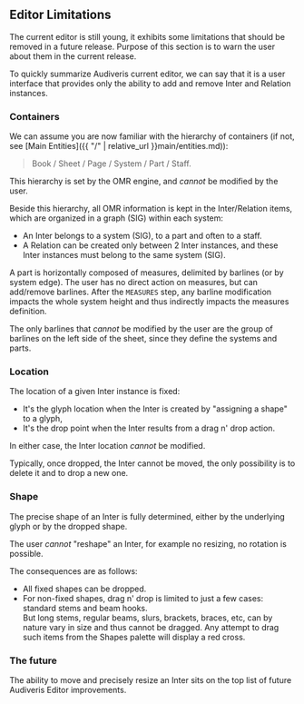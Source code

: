 ## Editor Limitations

The current editor is still young, it exhibits some limitations that should be removed in a future
release.
Purpose of this section is to warn the user about them in the current release.

To quickly summarize Audiveris current editor, we can say that it is a user interface that provides
only the ability to add and remove Inter and Relation instances.

### Containers

We can assume you are now familiar with the  hierarchy of containers
(if not, see [Main Entities]({{ "/" | relative_url }}main/entities.md)):

> Book / Sheet / Page / System / Part / Staff.

This hierarchy is set by the OMR engine, and _cannot_ be modified by the user.

Beside this hierarchy, all OMR information is kept in the Inter/Relation items, which are organized
in a graph (SIG) within each system:

* An Inter belongs to a system (SIG), to a part and often to a staff.
* A Relation can be created only between 2 Inter instances, and these Inter instances must belong to
the same system (SIG).

A part is horizontally composed of measures, delimited by barlines (or by system edge).
The user has no direct action on measures, but can add/remove barlines.
After the `MEASURES` step, any barline modification impacts the whole system height and thus
indirectly impacts the measures definition.

The only barlines that _cannot_ be modified by the user are the group of barlines on the left side
of the sheet, since they define the systems and parts.

### Location

The location of a given Inter instance is fixed:

* It's the glyph location when the Inter is created by "assigning a shape" to a glyph,
* It's the drop point when the Inter results from a drag n' drop action.

In either case, the Inter location _cannot_ be modified.

Typically, once dropped, the Inter cannot be moved, the only possibility is to delete it and
to drop a new one.

### Shape

The precise shape of an Inter is fully determined, either by the underlying glyph or by the dropped
shape.

The user _cannot_ "reshape" an Inter, for example no resizing, no rotation is possible.

The consequences are as follows:

* All fixed shapes can be dropped.
* For non-fixed shapes, drag n' drop is limited to just a few cases: standard stems and beam hooks.  
But long stems, regular beams, slurs, brackets, braces, etc, can by nature vary in size and thus
cannot be dragged.
Any attempt to drag such items from the Shapes palette will display a red cross.

### The future

The ability to move and precisely resize an Inter sits on the top list of future Audiveris Editor
improvements.
